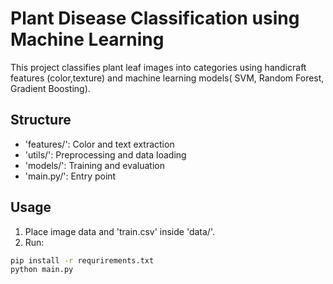 # Plant Disease Classification using Machine Learning

This project classifies plant leaf images into categories using handicraft features (color,texture) and machine learning models( SVM, Random Forest, Gradient Boosting).

## Structure
- 'features/': Color and text extraction
- 'utils/': Preprocessing and data loading
- 'models/': Training and evaluation
- 'main.py/': Entry point

## Usage
1. Place image data and 'train.csv' inside 'data/'.
2. Run: 
```bash
pip install -r requrirements.txt
python main.py
